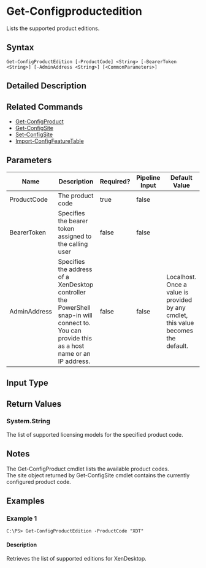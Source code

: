 ﻿
# Get-Configproductedition
Lists the supported product editions.
## Syntax
```
Get-ConfigProductEdition [-ProductCode] <String> [-BearerToken <String>] [-AdminAddress <String>] [<CommonParameters>]
```
## Detailed Description



## Related Commands

* [Get-ConfigProduct](../Get-ConfigProduct/)
* [Get-ConfigSite](../Get-ConfigSite/)
* [Set-ConfigSite](../Set-ConfigSite/)
* [Import-ConfigFeatureTable](../Import-ConfigFeatureTable/)
## Parameters
| Name   | Description | Required? | Pipeline Input | Default Value |
| --- | --- | --- | --- | --- |
| ProductCode | The product code | true | false |  |
| BearerToken | Specifies the bearer token assigned to the calling user | false | false |  |
| AdminAddress | Specifies the address of a XenDesktop controller the PowerShell snap-in will connect to. You can provide this as a host name or an IP address. | false | false | Localhost. Once a value is provided by any cmdlet, this value becomes the default. |

## Input Type

### 

## Return Values

### System.String
The list of supported licensing models for the specified product code.
## Notes
The Get-ConfigProduct cmdlet lists the available product codes.<br>    The site object returned by Get-ConfigSite cmdlet contains the currently configured product code.
## Examples

### Example 1
```
C:\PS> Get-ConfigProductEdition -ProductCode "XDT"
```
#### Description
Retrieves the list of supported editions for XenDesktop.
